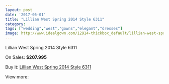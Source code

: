 ```yaml
---
layout: post
date: '2017-05-01'
title: "Lillian West Spring 2014 Style 6311"
category: 
tags: ["wedding","west","gowns","elegant","dresses"]
image: http://www.idealgown.com/12914-thickbox_default/lillian-west-spring-2014-style-6311.jpg
---
```

Lillian West Spring 2014 Style 6311

On Sales: **$207.995**
<a href="https://www.idealgown.com/en/lillian-west-bridal/5199-lillian-west-spring-2014-style-6311.html"><amp-img layout="responsive" width="600" height="600" src="//www.idealgown.com/12914-thickbox_default/lillian-west-spring-2014-style-6311.jpg" alt="Lillian West Spring 2014 Style 6311 0" /></a>
<a href="https://www.idealgown.com/en/lillian-west-bridal/5199-lillian-west-spring-2014-style-6311.html"><amp-img layout="responsive" width="600" height="600" src="//www.idealgown.com/12913-thickbox_default/lillian-west-spring-2014-style-6311.jpg" alt="Lillian West Spring 2014 Style 6311 1" /></a>
<a href="https://www.idealgown.com/en/lillian-west-bridal/5199-lillian-west-spring-2014-style-6311.html"><amp-img layout="responsive" width="600" height="600" src="//www.idealgown.com/12912-thickbox_default/lillian-west-spring-2014-style-6311.jpg" alt="Lillian West Spring 2014 Style 6311 2" /></a>
<a href="https://www.idealgown.com/en/lillian-west-bridal/5199-lillian-west-spring-2014-style-6311.html"><amp-img layout="responsive" width="600" height="600" src="//www.idealgown.com/12911-thickbox_default/lillian-west-spring-2014-style-6311.jpg" alt="Lillian West Spring 2014 Style 6311 3" /></a>

Buy it: [Lillian West Spring 2014 Style 6311](https://www.idealgown.com/en/lillian-west-bridal/5199-lillian-west-spring-2014-style-6311.html "Lillian West Spring 2014 Style 6311")

View more: [](https://www.idealgown.com/en/- "")